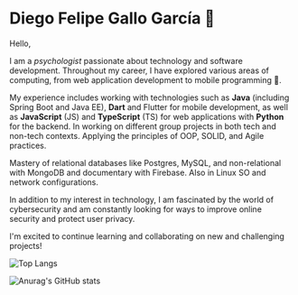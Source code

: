 # Diego Felipe Gallo García 👋

Hello,

I am a *psychologist* passionate about technology and software development. Throughout my career, I have explored various areas of computing, from web application development to mobile programming 📱.

My experience includes working with technologies such as **Java** (including Spring Boot and Java EE), **Dart** and Flutter for mobile development, as well as **JavaScript** (JS) and **TypeScript** (TS) for web applications with **Python** for the backend. In working on different group projects in both tech and non-tech contexts. Applying the principles of OOP, SOLID, and Agile practices.

Mastery of relational databases like Postgres, MySQL, and non-relational with MongoDB and documentary with Firebase. Also in Linux SO and network configurations. 

In addition to my interest in technology, I am fascinated by the world of cybersecurity and am constantly looking for ways to improve online security and 
protect user privacy.

I'm excited to continue learning and collaborating on new and challenging projects!

![Top Langs](https://github-readme-stats.vercel.app/api/top-langs/?username=valwolfor&size_weight=0.5&count_weight=0.5)

![Anurag's GitHub stats](https://github-readme-stats.vercel.app/api?username=valwolfor&show_icons=true&theme=dark)

